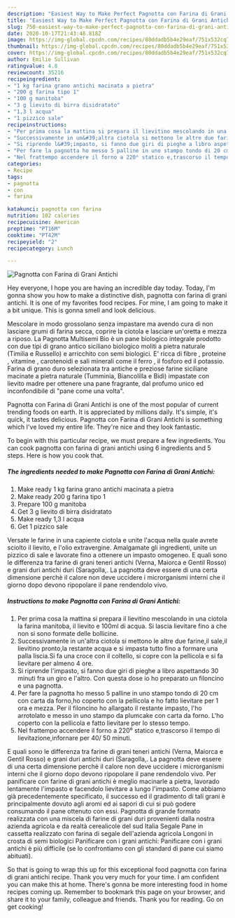 ```yaml
---
description: "Easiest Way to Make Perfect Pagnotta con Farina di Grani Antichi"
title: "Easiest Way to Make Perfect Pagnotta con Farina di Grani Antichi"
slug: 750-easiest-way-to-make-perfect-pagnotta-con-farina-di-grani-antichi
date: 2020-10-17T21:43:48.818Z
image: https://img-global.cpcdn.com/recipes/80ddadb5b4e29eaf/751x532cq70/pagnotta-con-farina-di-grani-antichi-recipe-main-photo.jpg
thumbnail: https://img-global.cpcdn.com/recipes/80ddadb5b4e29eaf/751x532cq70/pagnotta-con-farina-di-grani-antichi-recipe-main-photo.jpg
cover: https://img-global.cpcdn.com/recipes/80ddadb5b4e29eaf/751x532cq70/pagnotta-con-farina-di-grani-antichi-recipe-main-photo.jpg
author: Emilie Sullivan
ratingvalue: 4.8
reviewcount: 35216
recipeingredient:
- "1 kg farina grano antichi macinata a pietra"
- "200 g farina tipo 1"
- "100 g manitoba"
- "3 g lievito di birra disidratato"
- "1,3 l acqua"
- "1 pizzico sale"
recipeinstructions:
- "Per prima cosa la mattina si prepara il lievitino mescolando in una ciotola la farina manitoba, il lievito e 100ml di acqua. Si lascia lievitare fino a che non si sono formate delle bollicine."
- "Successivamente in un&#39;altra ciotola si mettono le altre due farine,il sale,il lievitino pronto,la restante acqua e si impasta tutto fino a formare una palla liscia.Si fa una croce con il coltello, si copre con la pellicola e si fa lievitare per almeno 4 ore."
- "Si riprende l&#39;impasto, si fanno due giri di pieghe a libro aspettando 30 minuti fra un giro e l&#39;altro. Con questa dose io ho preparato un filoncino e una pagnotta."
- "Per fare la pagnotta ho messo 5 palline in uno stampo tondo di 20 cm con carta da forno,ho coperto con la pellicola e ho fatto lievitare per 1 ora e mezza. Per il filoncino ho allargato il restante impasto, l&#39;ho arrotolato e messo in uno stampo da plumcake con carta da forno. L&#39;ho coperto con la pellicola e fatto lievitare per lo stesso tempo."
- "Nel frattempo accendere il forno a 220⁰ statico e,trascorso il tempo di lievitazione,infornare per 40/ 50 minuti."
categories:
- Recipe
tags:
- pagnotta
- con
- farina

katakunci: pagnotta con farina 
nutrition: 102 calories
recipecuisine: American
preptime: "PT16M"
cooktime: "PT42M"
recipeyield: "2"
recipecategory: Lunch

---
```



![Pagnotta con Farina di Grani Antichi](https://img-global.cpcdn.com/recipes/80ddadb5b4e29eaf/751x532cq70/pagnotta-con-farina-di-grani-antichi-recipe-main-photo.jpg)

Hey everyone, I hope you are having an incredible day today. Today, I'm gonna show you how to make a distinctive dish, pagnotta con farina di grani antichi. It is one of my favorites food recipes. For mine, I am going to make it a bit unique. This is gonna smell and look delicious.

Mescolare in modo grossolano senza impastare ma avendo cura di non lasciare grumi di farina secca, coprire la ciotola e lasciare un&#39;oretta e mezza a riposo. La Pagnotta Multisemi Bio è un pane biologico integrale prodotto con due tipi di grano antico siciliano biologico moliti a pietra naturale (Timilia e Russello) e arricchito con semi biologici. E&#39; ricca di fibre , proteine , vitamine , carotenoidi e sali minerali come il ferro , il fosforo ed il potassio. Farina di grano duro selezionata tra antiche e preziose farine siciliane macinate a pietra naturale (Tumminia, Biancolilla e Bidì) impastate con lievito madre per ottenere una pane fragrante, dal profumo unico ed inconfondibile di &#34;pane come una volta&#34;.

Pagnotta con Farina di Grani Antichi is one of the most popular of current trending foods on earth. It is appreciated by millions daily. It's simple, it's quick, it tastes delicious. Pagnotta con Farina di Grani Antichi is something which I've loved my entire life. They're nice and they look fantastic.


To begin with this particular recipe, we must prepare a few ingredients. You can cook pagnotta con farina di grani antichi using 6 ingredients and 5 steps. Here is how you cook that.

<!--inarticleads1-->

##### The ingredients needed to make Pagnotta con Farina di Grani Antichi:

1. Make ready 1 kg farina grano antichi macinata a pietra
1. Make ready 200 g farina tipo 1
1. Prepare 100 g manitoba
1. Get 3 g lievito di birra disidratato
1. Make ready 1,3 l acqua
1. Get 1 pizzico sale


Versate le farine in una capiente ciotola e unite l&#39;acqua nella quale avrete sciolto il lievito, e l&#39;olio extravergine. Amalgamate gli ingredienti, unite un pizzico di sale e lavorate fino a ottenere un impasto omogeneo. E quali sono le differenza tra farine di grani teneri antichi (Verna, Maiorca e Gentil Rosso) e grani duri antichi duri (Saragolla,. La pagnotta deve essere di una certa dimensione perchè il calore non deve uccidere i microrganismi interni che il giorno dopo devono ripopolare il pane rendendolo vivo. 

<!--inarticleads2-->

##### Instructions to make Pagnotta con Farina di Grani Antichi:

1. Per prima cosa la mattina si prepara il lievitino mescolando in una ciotola la farina manitoba, il lievito e 100ml di acqua. Si lascia lievitare fino a che non si sono formate delle bollicine.
1. Successivamente in un&#39;altra ciotola si mettono le altre due farine,il sale,il lievitino pronto,la restante acqua e si impasta tutto fino a formare una palla liscia.Si fa una croce con il coltello, si copre con la pellicola e si fa lievitare per almeno 4 ore.
1. Si riprende l&#39;impasto, si fanno due giri di pieghe a libro aspettando 30 minuti fra un giro e l&#39;altro. Con questa dose io ho preparato un filoncino e una pagnotta.
1. Per fare la pagnotta ho messo 5 palline in uno stampo tondo di 20 cm con carta da forno,ho coperto con la pellicola e ho fatto lievitare per 1 ora e mezza. Per il filoncino ho allargato il restante impasto, l&#39;ho arrotolato e messo in uno stampo da plumcake con carta da forno. L&#39;ho coperto con la pellicola e fatto lievitare per lo stesso tempo.
1. Nel frattempo accendere il forno a 220⁰ statico e,trascorso il tempo di lievitazione,infornare per 40/ 50 minuti.


E quali sono le differenza tra farine di grani teneri antichi (Verna, Maiorca e Gentil Rosso) e grani duri antichi duri (Saragolla,. La pagnotta deve essere di una certa dimensione perchè il calore non deve uccidere i microrganismi interni che il giorno dopo devono ripopolare il pane rendendolo vivo. Per panificare con farine di grani antichi è meglio macinarle a pietra, lavorado lentamente l&#39;impasto e facendolo lievitare a lungo l&#39;impasto. Come abbiamo già precedentemente specificato, il successo ed il gradimento di tali grani è principalmente dovuto agli aromi ed ai sapori di cui si può godere consumando il pane ottenuto con essi. Pagnotta di grande formato realizzata con una miscela di farine di grani duri provenienti dalla nostra azienda agricola e da realtà cerealicole del sud Italia Segale Pane in cassetta realizzato con farina di segale dell&#39;azienda agricola Longoni in crosta di semi biologici Panificare con i grani antichi: Panificare con i grani antichi è più difficile (se lo confrontiamo con gli standard di pane cui siamo abituati). 

So that is going to wrap this up for this exceptional food pagnotta con farina di grani antichi recipe. Thank you very much for your time. I am confident you can make this at home. There's gonna be more interesting food in home recipes coming up. Remember to bookmark this page on your browser, and share it to your family, colleague and friends. Thank you for reading. Go on get cooking!
